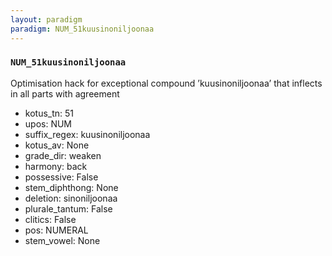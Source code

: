 ```yaml
---
layout: paradigm
paradigm: NUM_51kuusinoniljoonaa
---
```

### ` NUM_51kuusinoniljoonaa `

Optimisation hack for exceptional compound ’kuusinoniljoonaa’ that inflects in all parts with agreement
* kotus_tn: 51
* upos: NUM
* suffix_regex: kuusinoniljoonaa
* kotus_av: None
* grade_dir: weaken
* harmony: back
* possessive: False
* stem_diphthong: None
* deletion: sinoniljoonaa
* plurale_tantum: False
* clitics: False
* pos: NUMERAL
* stem_vowel: None
